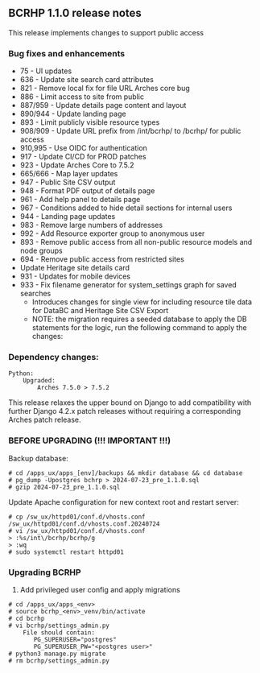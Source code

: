 BCRHP 1.1.0 release notes
------------------------
This release implements changes to support public access


### Bug fixes and enhancements
- 75  - UI updates
- 636 - Update site search card attributes
- 821 - Remove local fix for file URL Arches core bug
- 886 - Limit access to site from public
- 887/959 - Update details page content and layout
- 890/944 - Update landing page
- 893 - Limit publicly visible resource types
- 908/909 - Update URL prefix from /int/bcrhp/ to /bcrhp/ for public access
- 910,995 - Use OIDC for authentication
- 917 - Update CI/CD for PROD patches
- 923 - Update Arches Core to 7.5.2
- 665/666 - Map layer updates
- 947 - Public Site CSV output
- 948 - Format PDF output of details page
- 961 - Add help panel to details page
- 967 - Conditions added to hide detail sections for internal users
- 944 - Landing page updates
- 983 - Remove large numbers of addresses
- 992 - Add Resource exporter group to anonymous user
- 893 - Remove public access from all non-public resource models and node groups
- 694 - Remove public access from restricted sites
- Update Heritage site details card
- 931 - Updates for mobile devices
- 933 - Fix filename generator for system_settings graph for saved searches
  - Introduces changes for single view for including resource tile data for DataBC and Heritage Site CSV Export
  - NOTE: the migration requires a seeded database to apply the DB statements for the logic,
    run the following command to apply the changes:

### Dependency changes:
```
Python:
    Upgraded:
        Arches 7.5.0 > 7.5.2
```

This release relaxes the upper bound on Django to add compatibility with further Django 4.2.x patch releases without requiring a corresponding Arches patch release.
### BEFORE UPGRADING (!!! IMPORTANT !!!)

Backup database:

    # cd /apps_ux/apps_[env]/backups && mkdir database && cd database
    # pg_dump -Upostgres bchrp > 2024-07-23_pre_1.1.0.sql
    # gzip 2024-07-23_pre_1.1.0.sql

Update Apache configuration for new context root and restart server:

    # cp /sw_ux/httpd01/conf.d/vhosts.conf /sw_ux/httpd01/conf.d/vhosts.conf.20240724
    # vi /sw_ux/httpd01/conf.d/vhosts.conf
    > :%s/int\/bcrhp/bcrhp/g
    > :wq
    # sudo systemctl restart httpd01

### Upgrading BCRHP
1. Add privileged user config and apply migrations

```
# cd /apps_ux/apps_<env>
# source bcrhp_<env>_venv/bin/activate
# cd bcrhp
# vi bcrhp/settings_admin.py
    File should contain:
       PG_SUPERUSER="postgres"
       PG_SUPERUSER_PW="<postgres user>"
# python3 manage.py migrate
# rm bcrhp/settings_admin.py
```

